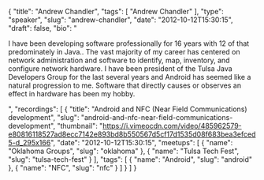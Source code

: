{
  "title": "Andrew Chandler",
  "tags": [
    "Andrew Chandler"
  ],
  "type": "speaker",
  "slug": "andrew-chandler",
  "date": "2012-10-12T15:30:15",
  "draft": false,
  "bio": "<p>I have been developing software professionally for 16 years with 12 of that predominately in Java.. The vast majority of my career has centered on network administration and software to identify, map, inventory, and configure network hardware. I have been president of the Tulsa Java Developers Group for the last several years and Android has seemed like a natural progression to me. Software that directly causes or observes an effect in hardware has been my hobby.</p>",
  "recordings": [
    {
      "title": "Android and NFC (Near Field Communications) development",
      "slug": "android-and-nfc-near-field-communications-development",
      "thumbnail": "https://i.vimeocdn.com/video/485962579-e80816118527ad8ecc7142e893bd8b550567d5cf17d1535d08f683bea3efced5-d_295x166",
      "date": "2012-10-12T15:30:15",
      "meetups": [
        {
          "name": "Oklahoma Groups",
          "slug": "oklahoma"
        },
        {
          "name": "Tulsa Tech Fest",
          "slug": "tulsa-tech-fest"
        }
      ],
      "tags": [
        {
          "name": "Android",
          "slug": "android"
        },
        {
          "name": "NFC",
          "slug": "nfc"
        }
      ]
    }
  ]
}